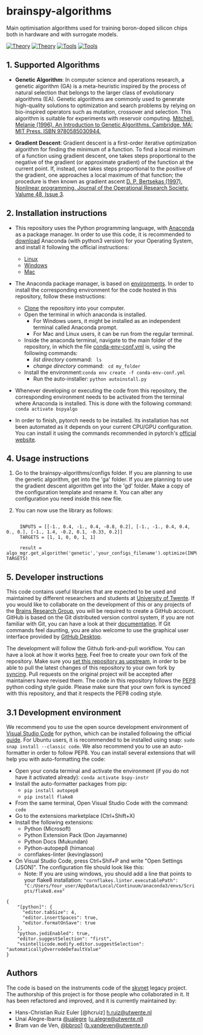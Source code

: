 # brainspy-algorithms
Main optimisation algorithms used for training boron-doped silicon chips both in hardware and with surrogate models.

[![Theory](https://img.shields.io/badge/brainspy--white.svg)](https://github.com/BraiNEdarwin/brainspy)
[![Theory](https://img.shields.io/badge/brainspy-instruments-lightblue.svg)](https://github.com/BraiNEdarwin/brainspy-instruments)
 [![Tools](https://img.shields.io/badge/brainspy-algorithms-blue.svg)](https://github.com/BraiNEdarwin/brainspy-algorithms)
[![Tools](https://img.shields.io/badge/brainspy-smg-darkblue.svg)](https://github.com/BraiNEdarwin/brainspy-smg)

## 1. Supported Algorithms ##
   * **Genetic Algorithm**: In computer science and operations research, a genetic algorithm (GA) is a meta-heuristic inspired by the process of natural selection that belongs to the larger class of evolutionary algorithms (EA). Genetic algorithms are commonly used to generate high-quality solutions to optimization and search problems by relying on bio-inspired operators such as mutation, crossover and selection. This algorithm is suitable for experiments with reservoir computing. [Mitchell, Melanie (1996). An Introduction to Genetic Algorithms. Cambridge, MA: MIT Press. ISBN 9780585030944.](https://books.google.nl/books?hl=en&lr=&id=0eznlz0TF-IC&oi=fnd&pg=PP9&ots=shoJ1029Jc&sig=wZ2khjtK5Gf468MmMZ-xOxepr1M&redir_esc=y#v=onepage&q&f=false)

   * **Gradient Descent**: Gradient descent is a first-order iterative optimization algorithm for finding the minimum of a function. To find a local minimum of a function using gradient descent, one takes steps proportional to the negative of the gradient (or approximate gradient) of the function at the current point. If, instead, one takes steps proportional to the positive of the gradient, one approaches a local maximum of that function; the procedure is then known as gradient ascent [D. P. Bertsekas (1997). Nonlinear programming. Journal of the Operational Research Society, Valume 48, Issue 3](https://doi.org/10.1057/palgrave.jors.2600425).


## 2. Installation instructions ##
* This repository uses the Python programming language, with [Anaconda](https://en.wikipedia.org/wiki/Anaconda_(Python_distribution)) as a package manager. In order to use this code, it is recommended to [download](https://www.anaconda.com/download) Anaconda (with python3 version) for your Operating System, and install it following the official instructions:
	* [Linux](https://docs.continuum.io/anaconda/install/linux/)
	* [Windows](https://docs.continuum.io/anaconda/install/windows/)
	* [Mac](https://docs.continuum.io/anaconda/install/mac-os/)
* The Anaconda package manager, is based on [environments](https://protostar.space/why-you-need-python-environments-and-how-to-manage-them-with-conda). In order to install the corresponding environment for the code hosted in this repository, follow these instructions:
	* [Clone](https://help.github.com/en/articles/cloning-a-repository) the repository into your computer.
	* Open the terminal in which anaconda is installed.
		* For Windows users, it might be installed as an independent terminal called Anaconda prompt.
		* For Mac and Linux users, it can be run from the regular terminal.
	* Inside the anaconda terminal, navigate to the main folder of the repository, in which the file [conda-env-conf.yml]() is, using the following commands:
		* *list directory* command: ```` ls````
		* *change directory* command: ```` cd my_folder````
  * Install the environment:````conda env create -f conda-env-conf.yml ````
	* Run the auto-installer: ````python autoinstall.py````
* Whenever developing or executing the code from this repository, the corresponding environment needs to be activated from the terminal where Anaconda is installed. This is done with the following command: ````conda activate bspyalgo````

* In order to finish, pytorch needs to be installed. Its installation has not been automated as it depends on your current CPU/GPU configuration. You can install it using the commands recommended in pytorch's [official website](https://pytorch.org/get-started/locally/).

## 4. Usage instructions ##
1) Go to the brainspy-algorithms/configs folder. If you are planning to use the genetic algorithm, get into the 'ga' folder. If you are planning to use the gradient descent algorithm get into the 'gd' folder. Make a copy of the configuration template and rename it. You can alter any configuration you need inside this new file.

2) You can now use the library as follows:
```` from bspyalgo import algorithm_manager as algo_mgr

     INPUTS = [[-1., 0.4, -1., 0.4, -0.8, 0.2], [-1., -1., 0.4, 0.4, 0., 0.], [-1., 1.4, -0.2, 0.1, -0.33, 0.2]]
     TARGETS = [1, 1, 0, 0, 1, 1]

     result = algo_mgr.get_algorithm('genetic','your_configs_filename').optimize(INPUTS, TARGETS)
````


## 5. Developer instructions ##
This code contains useful libraries that are expected to be used and maintained by different researchers and students at [University of Twente](https://www.utwente.nl/en/). If you would like to collaborate on the development of this or any projects of the [Brains Research Group](https://www.utwente.nl/en/brains/), you will be required to create a GitHub account. GitHub is based on the Git distributed version control system, if you are not familiar with Git, you can have a look at their [documentation](https://git-scm.com/).  If Git commands feel daunting, you are also welcome to use the graphical user interface provided by [GitHub Desktop](https://desktop.github.com/).

The development will follow the Github fork-and-pull workflow. You can have a look at how it works [here](https://reflectoring.io/github-fork-and-pull/).  Feel free to create your own fork of the repository. Make sure you [set this repository as upstream](https://help.github.com/en/articles/configuring-a-remote-for-a-fork), in order to be able to pull the latest changes of this repository to your own fork by [syncing](https://help.github.com/en/articles/syncing-a-fork). Pull requests on the original project will be accepted after maintainers have revised them. The code in this repository follows the [PEP8](https://www.python.org/dev/peps/pep-0008/) python coding style guide. Please make sure that your own fork is synced with this repository, and that it respects the PEP8 coding style.


## 3.1 Development environment
We recommend you to use the open source development environment of [Visual Studio Code](https://code.visualstudio.com/download) for python, which can be installed following the official [guide](https://code.visualstudio.com/docs/setup/setup-overview). For Ubuntu users, it is recommended to be installed using snap: ````sudo snap install --classic code````. We also recommend you to use an auto-formatter in order to follow PEP8. You can install several extensions that will help you with auto-formatting the code:

 * Open your conda terminal and activate the environment (if you do not have it activated already):  ````conda activate bspy-instr````
 * Install the auto-formatter packages from pip:
	 * ````pip install autopep8````
	 * ````pip install flake8````
 * From the same terminal, Open Visual Studio Code with the command: ````code````
 * Go to the extensions marketplace (Ctrl+Shift+X)  
 * Install the following extensions:  
	 * Python (Microsoft)  
	 * Python Extension Pack (Don Jayamanne)  
	 * Python Docs (Mukundan)  
	 * Python-autopep8 (himanoa)
	 * cornflakes-linter (kevinglasson)
 * On Visual Studio Code, press Ctrl+Shif+P and write "Open Settings (JSON)". The configuration file should look like this:
	 * Note: If you are using windows, you should add a line that points to your flake8 installation: ````"cornflakes.linter.executablePath": "C:/Users/Your_user/AppData/Local/Continuum/anaconda3/envs/Scripts/flake8.exe"````

````		
{
	"[python]": {  
	  "editor.tabSize": 4,  
	  "editor.insertSpaces": true,  
	  "editor.formatOnSave": true  
	},  
	"python.jediEnabled": true,  
	"editor.suggestSelection": "first",  
	"vsintellicode.modify.editor.suggestSelection": "automaticallyOverrodeDefaultValue"    
}
````

## Authors
The code is based on the instruments code of the [skynet](https://github.com/BraiNEdarwin/SkyNEt) legacy project. The authorship of this project is for those people who collaborated in it. It has been refactored and improved, and it is currently maintained by:
-   Hans-Christian Ruiz Euler [@hcruiz] [h.ruiz@utwente.nl](mailto:h.ruiz@utwente.nl)
-   Unai Alegre-Ibarra [@ualegre](https://github.com/ualegre) ([u.alegre@utwente.nl](mailto:u.alegre@utwente.nl))
-   Bram van de Ven, [@bbroo1](https://github.com/bbroo1) ([b.vandeven@utwente.nl](mailto:b.vandeven@utwente.nl))
